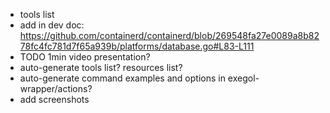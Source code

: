 - tools list
- add in dev doc: https://github.com/containerd/containerd/blob/269548fa27e0089a8b8278fc4fc781d7f65a939b/platforms/database.go#L83-L111
- TODO 1min video presentation?
- auto-generate tools list? resources list?
- auto-generate command examples and options in exegol-wrapper/actions?
- add screenshots
